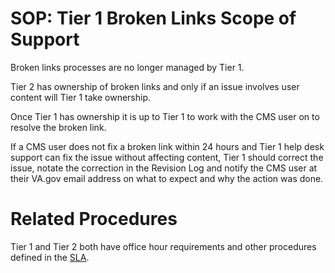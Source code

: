 # SOP: Tier 1 Broken Links Scope of Support

Broken links processes are no longer managed by Tier 1. 

Tier 2 has ownership of broken links and only if an issue involves user content will Tier 1 take ownership. 

Once Tier 1 has ownership it is up to Tier 1 to work with the CMS user on to resolve the broken link. 

If a CMS user does not fix a broken link within 24 hours and Tier 1 help desk support can fix the issue without affecting content, Tier 1 should correct the issue, notate the correction in the Revision Log and notify the CMS user at their VA.gov email address on what to expect and why the action was done. 

# Related Procedures
Tier 1 and Tier 2 both have office hour requirements and other procedures defined in the [SLA](./service_level_agreement.md#help-desk-service-level-agreement-sla).
